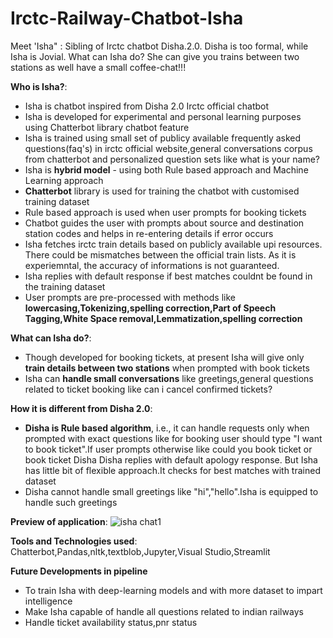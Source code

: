 # Irctc-Railway-Chatbot-Isha
Meet 'Isha" :  Sibling of Irctc chatbot Disha.2.0. Disha is too formal, while Isha is Jovial. What can Isha do? She can give you trains between two stations as well have a small coffee-chat!!!

**Who is Isha?**:
 - Isha is chatbot inspired from Disha 2.0 Irctc official chatbot
 - Isha is developed for experimental and personal learning purposes using Chatterbot library chatbot feature
 - Isha is trained using small set of publicy available frequently asked questions(faq's) in irctc official website,general conversations corpus from chatterbot and personalized question sets like what is your name?
 - Isha is **hybrid model** - using both Rule based approach and Machine Learning approach
 - **Chatterbot** library is used for training the chatbot with customised training dataset
 - Rule based approach is used when user prompts for booking tickets
 - Chatbot guides the user with prompts about source and destination station codes and helps in re-entering details if error occurs
 - Isha fetches irctc train details  based on publicly available upi resources. There could be mismatches between the official train lists. As it is experiemntal, the accuracy of informations is not guaranteed.
 - Isha replies with default response if best matches couldnt be found in the training dataset
 - User prompts are pre-processed with methods like **lowercasing,Tokenizing,spelling correction,Part of Speech Tagging,White Space removal,Lemmatization,spelling correction**
   


**What can Isha do?**:
- Though developed for booking tickets, at present Isha will give only **train details between two stations** when prompted with book tickets
- Isha can **handle small conversations** like greetings,general questions related to ticket booking like can i cancel confirmed tickets?
  

**How it is different from Disha 2.0**:
- **Disha is Rule based algorithm**, i.e., it can handle requests only when prompted with exact questions like for booking user should type "I want to book ticket".If user prompts otherwise like could you book ticket or book ticket Disha Disha replies with default apology response. But Isha has little bit of flexible approach.It checks for best matches with trained dataset
- Disha cannot handle small greetings like "hi","hello".Isha is equipped to handle such greetings

**Preview of application**:
![isha chat1](https://github.com/KiruthikaParanthaman/Irctc-Railway-chatbot-Isha/assets/141828622/463eced1-0fd9-4f6b-9b35-c6ee6483ee76)

**Tools and Technologies used**:
Chatterbot,Pandas,nltk,textblob,Jupyter,Visual Studio,Streamlit

**Future Developments in pipeline**
- To train Isha with deep-learning models and with more dataset to impart intelligence
- Make Isha capable of handle all questions related to indian railways
- Handle ticket availability status,pnr status

